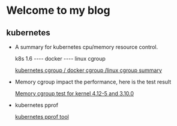 # Welcome to my blog

## kubernetes

- A summary for kubernetes cpu/memory resource control.

  k8s 1.6 ---- docker ---- linux cgroup

  [kubernetes cgroup / docker cgroup /linux cgroup summary](https://github.com/wenlxie/wenlxie.github.io/blob/master/k8s_cgroup_memcg_test/kubernetes_Cgroup.pdf)

- Memory cgroup impact the performance, here is the test result

  [Memory cgroup test for kernel 4.12-5 and 3.10.0](https://github.com/wenlxie/wenlxie.github.io/blob/master/k8s_cgroup_memcg_test/memcg_test_for_kernel-4.12-5_and_kernel_3.10.0.pdf)

- kubernetes pprof
 
  [kubernetes pprof tool](https://github.com/wenlxie/wenlxie.github.io/blob/master/kubernetes_pprof.md)
